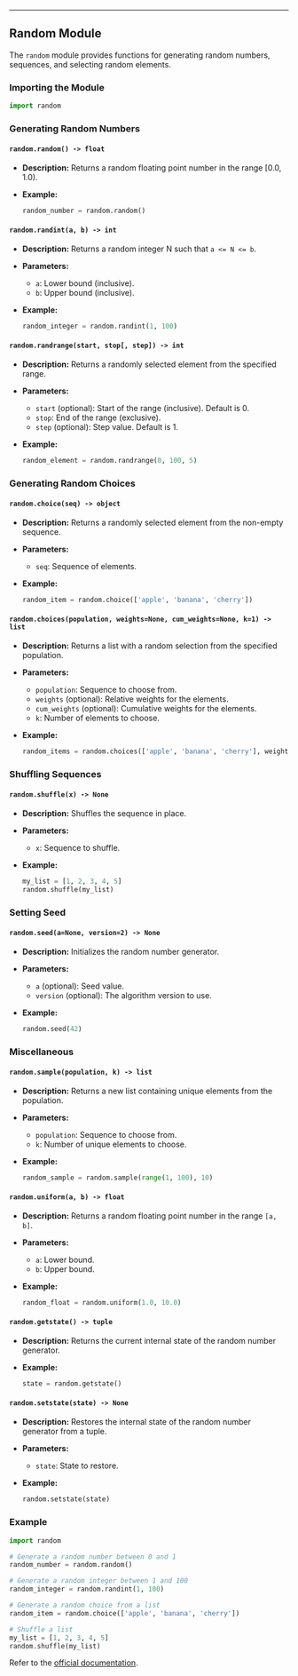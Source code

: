 
---

## Random Module

The `random` module provides functions for generating random numbers, sequences, and selecting random elements.

### Importing the Module

```python
import random
```

### Generating Random Numbers

#### `random.random() -> float`

- **Description:** Returns a random floating point number in the range [0.0, 1.0).
- **Example:**

  ```python
  random_number = random.random()
  ```

#### `random.randint(a, b) -> int`

- **Description:** Returns a random integer N such that `a <= N <= b`.
- **Parameters:**
  - `a`: Lower bound (inclusive).
  - `b`: Upper bound (inclusive).
- **Example:**

  ```python
  random_integer = random.randint(1, 100)
  ```

#### `random.randrange(start, stop[, step]) -> int`

- **Description:** Returns a randomly selected element from the specified range.
- **Parameters:**
  - `start` (optional): Start of the range (inclusive). Default is 0.
  - `stop`: End of the range (exclusive).
  - `step` (optional): Step value. Default is 1.
- **Example:**

  ```python
  random_element = random.randrange(0, 100, 5)
  ```

### Generating Random Choices

#### `random.choice(seq) -> object`

- **Description:** Returns a randomly selected element from the non-empty sequence.
- **Parameters:**
  - `seq`: Sequence of elements.
- **Example:**

  ```python
  random_item = random.choice(['apple', 'banana', 'cherry'])
  ```

#### `random.choices(population, weights=None, cum_weights=None, k=1) -> list`

- **Description:** Returns a list with a random selection from the specified population.
- **Parameters:**
  - `population`: Sequence to choose from.
  - `weights` (optional): Relative weights for the elements.
  - `cum_weights` (optional): Cumulative weights for the elements.
  - `k`: Number of elements to choose.
- **Example:**

  ```python
  random_items = random.choices(['apple', 'banana', 'cherry'], weights=[1, 2, 1], k=2)
  ```

### Shuffling Sequences

#### `random.shuffle(x) -> None`

- **Description:** Shuffles the sequence in place.
- **Parameters:**
  - `x`: Sequence to shuffle.
- **Example:**

  ```python
  my_list = [1, 2, 3, 4, 5]
  random.shuffle(my_list)
  ```

### Setting Seed

#### `random.seed(a=None, version=2) -> None`

- **Description:** Initializes the random number generator.
- **Parameters:**
  - `a` (optional): Seed value.
  - `version` (optional): The algorithm version to use.
- **Example:**

  ```python
  random.seed(42)
  ```

### Miscellaneous

#### `random.sample(population, k) -> list`

- **Description:** Returns a new list containing unique elements from the population.
- **Parameters:**
  - `population`: Sequence to choose from.
  - `k`: Number of unique elements to choose.
- **Example:**

  ```python
  random_sample = random.sample(range(1, 100), 10)
  ```

#### `random.uniform(a, b) -> float`

- **Description:** Returns a random floating point number in the range `[a, b]`.
- **Parameters:**
  - `a`: Lower bound.
  - `b`: Upper bound.
- **Example:**

  ```python
  random_float = random.uniform(1.0, 10.0)
  ```

#### `random.getstate() -> tuple`

- **Description:** Returns the current internal state of the random number generator.
- **Example:**

  ```python
  state = random.getstate()
  ```

#### `random.setstate(state) -> None`

- **Description:** Restores the internal state of the random number generator from a tuple.
- **Parameters:**
  - `state`: State to restore.
- **Example:**

  ```python
  random.setstate(state)
  ```

### Example

```python
import random

# Generate a random number between 0 and 1
random_number = random.random()

# Generate a random integer between 1 and 100
random_integer = random.randint(1, 100)

# Generate a random choice from a list
random_item = random.choice(['apple', 'banana', 'cherry'])

# Shuffle a list
my_list = [1, 2, 3, 4, 5]
random.shuffle(my_list)
```

Refer to the [official documentation](https://docs.python.org/3/library/random.html).
